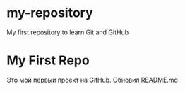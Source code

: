 # my-repository
My first repository to learn Git and GitHub
# My First Repo
Это мой первый проект на GitHub.
Обновил README.md
